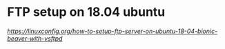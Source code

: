 # FTP setup on 18.04 ubuntu

_https://linuxconfig.org/how-to-setup-ftp-server-on-ubuntu-18-04-bionic-beaver-with-vsftpd_

